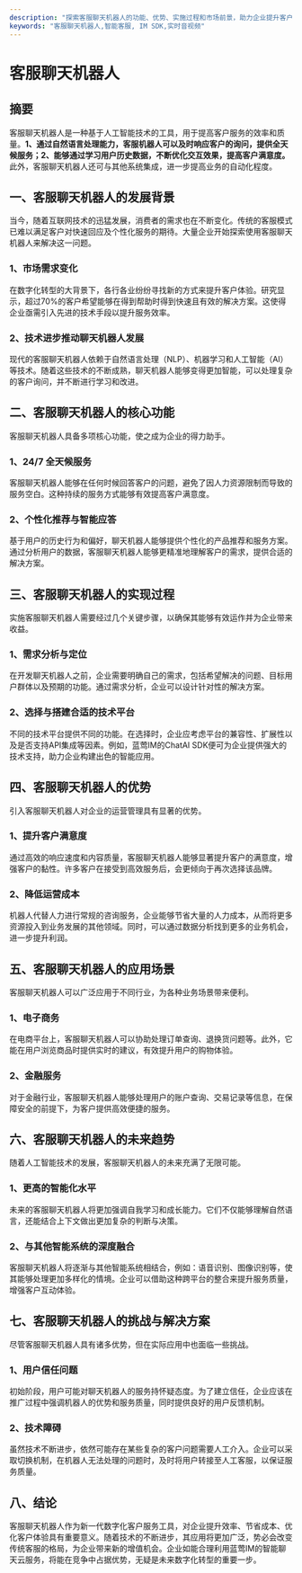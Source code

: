 ```yaml
---
description: "探索客服聊天机器人的功能、优势、实施过程和市场前景，助力企业提升客户服务效率。"
keywords: "客服聊天机器人,智能客服, IM SDK,实时音视频"
---
```

# 客服聊天机器人

## 摘要
客服聊天机器人是一种基于人工智能技术的工具，用于提高客户服务的效率和质量。**1、通过自然语言处理能力，客服机器人可以及时响应客户的询问，提供全天候服务；2、能够通过学习用户历史数据，不断优化交互效果，提高客户满意度。** 此外，客服聊天机器人还可与其他系统集成，进一步提高业务的自动化程度。

## 一、客服聊天机器人的发展背景
当今，随着互联网技术的迅猛发展，消费者的需求也在不断变化。传统的客服模式已难以满足客户对快速回应及个性化服务的期待。大量企业开始探索使用客服聊天机器人来解决这一问题。

### 1、市场需求变化
在数字化转型的大背景下，各行各业纷纷寻找新的方式来提升客户体验。研究显示，超过70%的客户希望能够在得到帮助时得到快速且有效的解决方案。这使得企业亟需引入先进的技术手段以提升服务效率。

### 2、技术进步推动聊天机器人发展
现代的客服聊天机器人依赖于自然语言处理（NLP）、机器学习和人工智能（AI）等技术。随着这些技术的不断成熟，聊天机器人能够变得更加智能，可以处理复杂的客户询问，并不断进行学习和改进。

## 二、客服聊天机器人的核心功能
客服聊天机器人具备多项核心功能，使之成为企业的得力助手。

### 1、24/7 全天候服务
客服聊天机器人能够在任何时候回答客户的问题，避免了因人力资源限制而导致的服务空白。这种持续的服务方式能够有效提高客户满意度。

### 2、个性化推荐与智能应答
基于用户的历史行为和偏好，聊天机器人能够提供个性化的产品推荐和服务方案。通过分析用户的数据，客服聊天机器人能够更精准地理解客户的需求，提供合适的解决方案。

## 三、客服聊天机器人的实现过程
实施客服聊天机器人需要经过几个关键步骤，以确保其能够有效运作并为企业带来收益。

### 1、需求分析与定位
在开发聊天机器人之前，企业需要明确自己的需求，包括希望解决的问题、目标用户群体以及预期的功能。通过需求分析，企业可以设计针对性的解决方案。

### 2、选择与搭建合适的技术平台
不同的技术平台提供不同的功能。在选择时，企业应考虑平台的兼容性、扩展性以及是否支持API集成等因素。例如，蓝莺IM的ChatAI SDK便可为企业提供强大的技术支持，助力企业构建出色的智能应用。

## 四、客服聊天机器人的优势
引入客服聊天机器人对企业的运营管理具有显著的优势。

### 1、提升客户满意度
通过高效的响应速度和内容质量，客服聊天机器人能够显著提升客户的满意度，增强客户的黏性。许多客户在接受到高效服务后，会更倾向于再次选择该品牌。

### 2、降低运营成本
机器人代替人力进行常规的咨询服务，企业能够节省大量的人力成本，从而将更多资源投入到业务发展的其他领域。同时，可以通过数据分析找到更多的业务机会，进一步提升利润。

## 五、客服聊天机器人的应用场景
客服聊天机器人可以广泛应用于不同行业，为各种业务场景带来便利。

### 1、电子商务
在电商平台上，客服聊天机器人可以协助处理订单查询、退换货问题等。此外，它能在用户浏览商品时提供实时的建议，有效提升用户的购物体验。

### 2、金融服务
对于金融行业，客服聊天机器人能够处理用户的账户查询、交易记录等信息，在保障安全的前提下，为客户提供高效便捷的服务。

## 六、客服聊天机器人的未来趋势
随着人工智能技术的发展，客服聊天机器人的未来充满了无限可能。

### 1、更高的智能化水平
未来的客服聊天机器人将更加强调自我学习和成长能力。它们不仅能够理解自然语言，还能结合上下文做出更加复杂的判断与决策。

### 2、与其他智能系统的深度融合
客服聊天机器人将逐渐与其他智能系统相结合，例如：语音识别、图像识别等，使其能够处理更加多样化的情境。企业可以借助这种跨平台的整合来提升服务质量，增强客户互动体验。

## 七、客服聊天机器人的挑战与解决方案
尽管客服聊天机器人具有诸多优势，但在实际应用中也面临一些挑战。

### 1、用户信任问题
初始阶段，用户可能对聊天机器人的服务持怀疑态度。为了建立信任，企业应该在推广过程中强调机器人的优势和服务质量，同时提供良好的用户反馈机制。

### 2、技术障碍
虽然技术不断进步，依然可能存在某些复杂的客户问题需要人工介入。企业可以采取切换机制，在机器人无法处理的问题时，及时将用户转接至人工客服，以保证服务质量。

## 八、结论
客服聊天机器人作为新一代数字化客户服务工具，对企业提升效率、节省成本、优化客户体验具有重要意义。随着技术的不断进步，其应用将更加广泛，势必会改变传统客服的格局，为企业带来新的增值机会。企业如能合理利用蓝莺IM的智能聊天云服务，将能在竞争中占据优势，无疑是未来数字化转型的重要一步。
